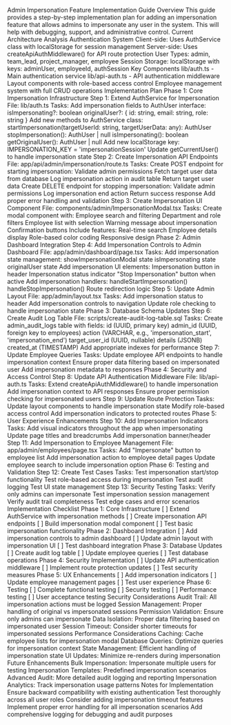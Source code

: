 Admin Impersonation Feature Implementation Guide
Overview
This guide provides a step-by-step implementation plan for adding an impersonation feature that allows admins to impersonate any user in the system. This will help with debugging, support, and administrative control.
Current Architecture Analysis
Authentication System
Client-side: Uses AuthService class with localStorage for session management
Server-side: Uses createApiAuthMiddleware() for API route protection
User Types: admin, team_lead, project_manager, employee
Session Storage: localStorage with keys: adminUser, employeeId, authSession
Key Components
lib/auth.ts - Main authentication service
lib/api-auth.ts - API authentication middleware
Layout components with role-based access control
Employee management system with full CRUD operations
Implementation Plan
Phase 1: Core Impersonation Infrastructure
Step 1: Extend AuthService for Impersonation
File: lib/auth.ts
Tasks:
Add impersonation fields to AuthUser interface:
isImpersonating?: boolean
originalUser?: { id: string, email: string, role: string }
Add new methods to AuthService class:
startImpersonation(targetUserId: string, targetUserData: any): AuthUser
stopImpersonation(): AuthUser | null
isImpersonating(): boolean
getOriginalUser(): AuthUser | null
Add new localStorage key: IMPERSONATION_KEY = 'impersonationSession'
Update getCurrentUser() to handle impersonation state
Step 2: Create Impersonation API Endpoints
File: app/api/admin/impersonation/route.ts
Tasks:
Create POST endpoint for starting impersonation:
Validate admin permissions
Fetch target user data from database
Log impersonation action in audit table
Return target user data
Create DELETE endpoint for stopping impersonation:
Validate admin permissions
Log impersonation end action
Return success response
Add proper error handling and validation
Step 3: Create Impersonation UI Component
File: components/admin/ImpersonationModal.tsx
Tasks:
Create modal component with:
Employee search and filtering
Department and role filters
Employee list with selection
Warning message about impersonation
Confirmation buttons
Include features:
Real-time search
Employee details display
Role-based color coding
Responsive design
Phase 2: Admin Dashboard Integration
Step 4: Add Impersonation Controls to Admin Dashboard
File: app/admin/dashboard/page.tsx
Tasks:
Add impersonation state management:
showImpersonationModal state
isImpersonating state
originalUser state
Add impersonation UI elements:
Impersonation button in header
Impersonation status indicator
"Stop Impersonation" button when active
Add impersonation handlers:
handleStartImpersonation()
handleStopImpersonation()
Route redirection logic
Step 5: Update Admin Layout
File: app/admin/layout.tsx
Tasks:
Add impersonation status to header
Add impersonation controls to navigation
Update role checking to handle impersonation state
Phase 3: Database Schema Updates
Step 6: Create Audit Log Table
File: scripts/create-audit-log-table.sql
Tasks:
Create admin_audit_logs table with fields:
id (UUID, primary key)
admin_id (UUID, foreign key to employees)
action (VARCHAR, e.g., 'impersonation_start', 'impersonation_end')
target_user_id (UUID, nullable)
details (JSONB)
created_at (TIMESTAMP)
Add appropriate indexes for performance
Step 7: Update Employee Queries
Tasks:
Update employee API endpoints to handle impersonation context
Ensure proper data filtering based on impersonated user
Add impersonation metadata to responses
Phase 4: Security and Access Control
Step 8: Update API Authentication Middleware
File: lib/api-auth.ts
Tasks:
Extend createApiAuthMiddleware() to handle impersonation
Add impersonation context to API responses
Ensure proper permission checking for impersonated users
Step 9: Update Route Protection
Tasks:
Update layout components to handle impersonation state
Modify role-based access control
Add impersonation indicators to protected routes
Phase 5: User Experience Enhancements
Step 10: Add Impersonation Indicators
Tasks:
Add visual indicators throughout the app when impersonating
Update page titles and breadcrumbs
Add impersonation banner/header
Step 11: Add Impersonation to Employee Management
File: app/admin/employees/page.tsx
Tasks:
Add "Impersonate" button to employee list
Add impersonation action to employee detail pages
Update employee search to include impersonation option
Phase 6: Testing and Validation
Step 12: Create Test Cases
Tasks:
Test impersonation start/stop functionality
Test role-based access during impersonation
Test audit logging
Test UI state management
Step 13: Security Testing
Tasks:
Verify only admins can impersonate
Test impersonation session management
Verify audit trail completeness
Test edge cases and error scenarios
Implementation Checklist
Phase 1: Core Infrastructure
[ ] Extend AuthService with impersonation methods
[ ] Create impersonation API endpoints
[ ] Build impersonation modal component
[ ] Test basic impersonation functionality
Phase 2: Dashboard Integration
[ ] Add impersonation controls to admin dashboard
[ ] Update admin layout with impersonation UI
[ ] Test dashboard integration
Phase 3: Database Updates
[ ] Create audit log table
[ ] Update employee queries
[ ] Test database operations
Phase 4: Security Implementation
[ ] Update API authentication middleware
[ ] Implement route protection updates
[ ] Test security measures
Phase 5: UX Enhancements
[ ] Add impersonation indicators
[ ] Update employee management pages
[ ] Test user experience
Phase 6: Testing
[ ] Complete functional testing
[ ] Security testing
[ ] Performance testing
[ ] User acceptance testing
Security Considerations
Audit Trail: All impersonation actions must be logged
Session Management: Proper handling of original vs impersonated sessions
Permission Validation: Ensure only admins can impersonate
Data Isolation: Proper data filtering based on impersonated user
Session Timeout: Consider shorter timeouts for impersonated sessions
Performance Considerations
Caching: Cache employee lists for impersonation modal
Database Queries: Optimize queries for impersonation context
State Management: Efficient handling of impersonation state
UI Updates: Minimize re-renders during impersonation
Future Enhancements
Bulk Impersonation: Impersonate multiple users for testing
Impersonation Templates: Predefined impersonation scenarios
Advanced Audit: More detailed audit logging and reporting
Impersonation Analytics: Track impersonation usage patterns
Notes for Implementation
Ensure backward compatibility with existing authentication
Test thoroughly across all user roles
Consider adding impersonation timeout features
Implement proper error handling for all impersonation scenarios
Add comprehensive logging for debugging and audit purposes